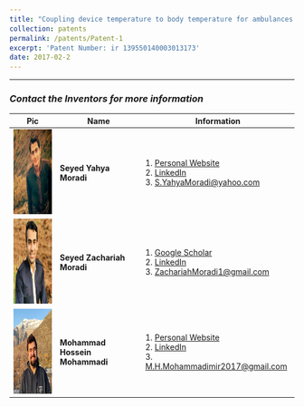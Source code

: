 ```yaml
---
title: "Coupling device temperature to body temperature for ambulances and hospitals sera"
collection: patents
permalink: /patents/Patent-1
excerpt: 'Patent Number: ir 139550140003013173'
date: 2017-02-2
---
```




---

### <i>Contact the Inventors for more information</i>


| Pic            | Name   |    Information    |
| --------         | ------ | -----------| 
| <img width="150" height="150" src='/images/SeyedYahyaMoradi.png'>    | <b>Seyed Yahya Moradi</b>  | 1. <a href="https://about.me/smoradi" target="_blank">Personal Website</a> <br> 2. <a href="https://www.linkedin.com/in/seyed-yahya-moradi-39138685/" target="_blank">LinkedIn</a> <br> 3. S.YahyaMoradi@yahoo.com       |
| <img width="150" height="150" src='/images/SeyedZachariahMoradi.png'>    | <b>Seyed Zachariah Moradi</b>  | 1. <a href="https://scholar.google.com/citations?user=G01QLa0AAAAJ&hl=en" target="_blank">Google Scholar</a> <br> 2. <a href="https://www.linkedin.com/in/seyed-zachariah-moradi-24725b144/" target="_blank">LinkedIn</a> <br> 3. ZachariahMoradi1@gmail.com       |
| <img width="150" height="150" src='/images/Profile.png'>    | <b>Mohammad Hossein Mohammadi</b>   | 1. <a href="http://mohammadimh76.github.io/" target="_blank">Personal Website</a> <br> 2. <a href="https://www.linkedin.com/in/mohammadimh76/" target="_blank">LinkedIn</a> <br> 3. M.H.Mohammadimir2017@gmail.com              |
